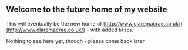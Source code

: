 ## Welcome to the future home of my website

This will eventually be the new home of [http://www.claremacrae.co.uk/](http://www.claremacrae.co.uk/) - with added `https`.

Nothing to see here yet, though - please come back later.
